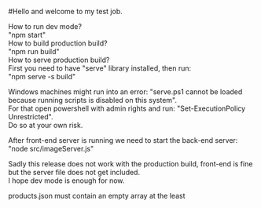 #Hello and welcome to my test job.

How to run dev mode?  
"npm start"  
How to build production build?  
"npm run build"  
How to serve production build?  
First you need to have "serve" library installed, then run:  
"npm serve -s build"  

Windows machines might run into an error: "serve.ps1 cannot be loaded because running scripts is disabled on this system".  
For that open powershell with admin rights and run: "Set-ExecutionPolicy Unrestricted".  
Do so at your own risk.  

After front-end server is running we need to start the back-end server:  
"node src/imageServer.js"  

Sadly this release does not work with the production build, front-end is fine but the server file does not get included.  
I hope dev mode is enough for now.  

products.json must contain an empty array at the least  